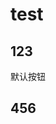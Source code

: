 # test


## 123
  <div id="main">
  <el-button>默认按钮</el-button></div>



## 456




<script>
  new Vue({
    el: '#main',
    data: { msg: 'Vue' }
  })
</script>